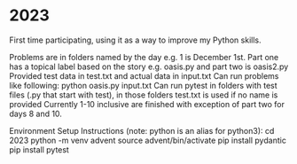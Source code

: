 # 2023

First time participating, using it as a way to improve my Python skills.

Problems are in folders named by the day e.g. 1 is December 1st.
Part one has a topical label based on the story e.g. oasis.py and part two is oasis2.py
Provided test data in test.txt and actual data in input.txt
Can run problems like following: python oasis.py input.txt
Can run pytest in folders with test files (.py that start with test), in those folders test.txt is used if no name is provided
Currently 1-10 inclusive are finished with exception of part two for days 8 and 10.

Environment Setup Instructions (note: python is an alias for python3):
cd 2023
python -m venv advent
source advent/bin/activate
pip install pydantic
pip install pytest
